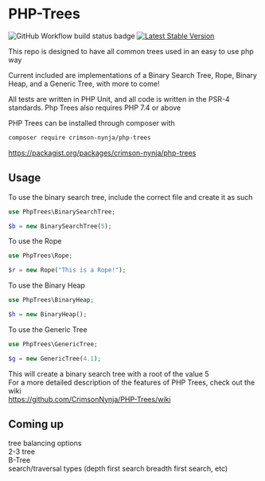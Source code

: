 # PHP-Trees

![GitHub Workflow build status badge](https://github.com/CrimsonNynja/PHP-Trees/workflows/Unit%20Tests/badge.svg) [![Latest Stable Version](https://poser.pugx.org/crimson-nynja/php-trees/v/stable)](https://packagist.org/packages/crimson-nynja/php-trees)

This repo is designed to have all common trees used in an easy to use php way

Current included are implementations of a Binary Search Tree, Rope, Binary Heap, and a Generic Tree, with more to come!

All tests are written in PHP Unit, and all code is written in the PSR-4 standards. Php Trees also requires PHP 7.4 or above

PHP Trees can be installed through composer with

```bash
composer require crimson-nynja/php-trees
```

https://packagist.org/packages/crimson-nynja/php-trees

## Usage

To use the binary search tree, include the correct file and create it as such

```php
use PhpTrees\BinarySearchTree;

$b = new BinarySearchTree(5);
```

To use the Rope

```php
use PhpTrees\Rope;

$r = new Rope("This is a Rope!");
```

To use the Binary Heap

```php
use PhpTrees\BinaryHeap;

$h = new BinaryHeap();
```

To use the Generic Tree

```php
use PhpTrees\GenericTree;

$g = new GenericTree(4.1);
```

This will create a binary search tree with a root of the value 5\
For a more detailed description of the features of PHP Trees, check out the wiki\
<https://github.com/CrimsonNynja/PHP-Trees/wiki>

## Coming up

tree balancing options\
2-3 tree\
B-Tree\
search/traversal types (depth first search breadth first search, etc)
